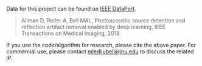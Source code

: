 
Data for this project can be found on [IEEE DataPort](https://ieee-dataport.org/open-access/photoacoustic-source-detection-and-reflection-artifact-deep-learning-dataset).  

> Allman D, Reiter A, Bell MAL, Photoacoustic source detection and reflection artifact removal enabled by deep learning, IEEE Transactions on Medical Imaging, 2018

If you use the code/algorithm for research, please cite the above paper. For commercial use, please contact mledijubell@jhu.edu to discuss the related IP.

